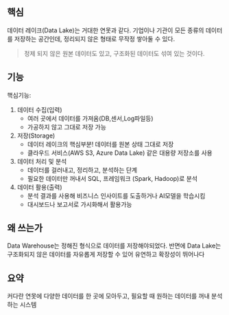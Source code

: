 
## 핵심
데이터 레이크(Data Lake)는 거대한 연못과 같다. 기업이나 기관이 모든 종류의 데이터를 저장하는 공간인데, 정리되지 않은 형태로 무작정 쌓아둘 수 있다.
> 정제 되지 않은 원본 데이터도 있고, 구조화된 데이터도 섞여 있는 것이다.

## 기능
핵심기능:
1) 데이터 수집(입력)
	- 여러 곳에서 데이터를 가져옴(DB,센서,Log파일등)
	- 가공하지 않고 그대로 저장 가능
2) 저장(Storage)
	- 데이터 레이크의 핵심부분! 데이터를 원본 상태 그대로 저장
	- 클라우드 서비스(AWS S3, Azure Data Lake) 같은 대용량 저장소를 사용
3) 데이터 처리 및 분석
	- 데이터를 걸러내고, 정리하고, 분석하는 단계
	- 필요한 데이터만 꺼내서 SQL, 프레임워크 (Spark, Hadoop)로 분석
4) 데이터 활용(출력)
	- 분석 결과를 사용해 비즈니스 인사이트를 도출하거나 AI모델을 학습시킴
	- 대시보드나 보고서로 가시화해서 활용가능

## 왜 쓰는가
Data Warehouse는 정해진 형식으로 데이터를 저장해야되었다.
반면에 Data Lake는 구조화되지 않은 데이터를 자유롭게 저장할 수 있어 유연하고 확장성이 뛰어나다

## 요약
커다란 연못에 다양한 데이터를 한 곳에 모아두고, 필요할 때 원하는 데이터를 꺼내 분석하는 시스템


